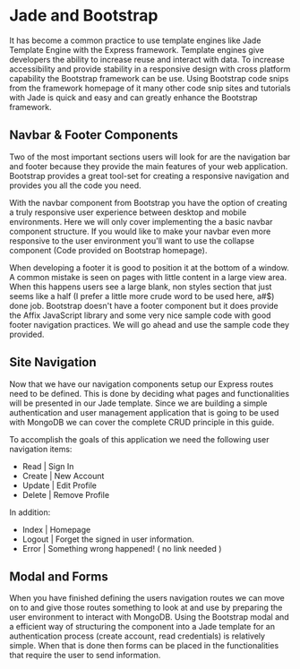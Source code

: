 # Jade and Bootstrap
It has become a common practice to use template engines like Jade Template Engine with the Express framework.  Template engines give developers the ability to increase reuse and interact with data.  To increase accessibility and provide stability in a responsive design with cross platform capability the Bootstrap framework can be use.  Using Bootstrap code snips from the framework homepage of it many other code snip sites and tutorials with Jade is quick and easy and can greatly enhance the Bootstrap framework.   

## Navbar & Footer Components
Two of the most important sections users will look for are the navigation bar and footer because they provide the main features of your web application.  Bootstrap provides a great tool-set for creating a responsive navigation and provides you all the code you need.  

With the navbar component from Bootstrap you have the option of creating a truly responsive user experience between desktop and mobile environments.  Here we will only cover implementing the a basic navbar component structure.  If you would like to make your navbar even more responsive to the user environment you'll want to use the collapse component (Code provided on Bootstrap homepage).

When developing a footer it is good to position it at the bottom of a window.  A common mistake is seen on pages with little content in a large view area.  When this happens users see a large blank, non styles section that just seems like a half (I prefer a little more crude word to be used here, a#$) done job.  Bootstrap doesn't have a footer component but it does provide the Affix JavaScript library and some very nice sample code with good footer navigation practices.  We will go ahead and use the sample code they provided.

## Site Navigation
Now that we have our navigation components setup our Express routes need to be defined.  This is done by deciding what pages and functionalities will be presented in our Jade template.  Since we are building a simple authentication and user management application that is going to be used  with MongoDB we can cover the complete CRUD principle in this guide.  

To accomplish the goals of this application we need the following user navigation items:
  * Read    | Sign In
  * Create  | New Account
  * Update | Edit Profile
  * Delete  | Remove Profile

In addition:
  * Index      | Homepage
  * Logout   | Forget the signed in user information. 
  * Error      | Something wrong happened! ( no link needed )

## Modal and Forms
When you have finished defining the users navigation routes we can move on to and give those routes something to look at and use by preparing the user environment to interact with MongoDB.  Using the Bootstrap modal and a efficient way of structuring the component into a Jade template for  an authentication process (create account, read credentials) is relatively simple.  When that is done then forms can be placed in the functionalities that require the user to send information.

